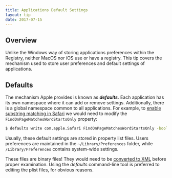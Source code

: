 ```yaml
---
title: Applications Default Settings
layout: tip
date: 2017-07-15
---
```


## Overview

Unlike the Windows way of storing applications preferences within the Registry, neither MacOS nor iOS use or have a registry. This tip covers the mechanism used to store user preferences and default settings of applications.

## Defaults

The mechanism Apple provides is known as __*defaults*__. Each application has its own namespace where it can add or remove settings. Additionally, there is a global namespace  common to all applications. For example, to [enable substring matching in Safari](http://craftware.xyz/tips/Safari-match-substrings.html) we would need to modify the ```FindOnPageMatchesWordStartsOnly``` property:
```bash
$ defaults write com.apple.Safari FindOnPageMatchesWordStartsOnly -bool FALSE
```

Usually, these default settings are stored in property list files. Users preferences are maintained in the ```~/Library/Preferences``` folder, while ```/Library/Preferences``` contains system-wide settings.

<div class="box-note">
These files are binary files! They would need to be <a href="http://craftware.xyz/tips/Plists-convert-formats.html">converted to XML</a> before proper examination. Using the <i>defaults</i> command-line tool is preferred to editing the plist files, for obvious reasons.
</div>
